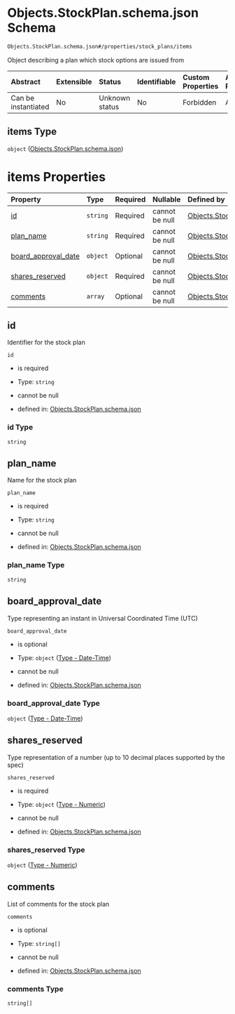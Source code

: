# Objects.StockPlan.schema.json Schema

```txt
Objects.StockPlan.schema.json#/properties/stock_plans/items
```

Object describing a plan which stock options are issued from

| Abstract            | Extensible | Status         | Identifiable | Custom Properties | Additional Properties | Access Restrictions | Defined In                                                               |
| :------------------ | :--------- | :------------- | :----------- | :---------------- | :-------------------- | :------------------ | :----------------------------------------------------------------------- |
| Can be instantiated | No         | Unknown status | No           | Forbidden         | Allowed               | none                | [CapTable.schema.json\*](../CapTable.schema.json "open original schema") |

## items Type

`object` ([Objects.StockPlan.schema.json](captable-properties-captable---objectsstockplanschemajson-array-objectsstockplanschemajson.md))

# items Properties

| Property                                    | Type     | Required | Nullable       | Defined by                                                                                                                          |
| :------------------------------------------ | :------- | :------- | :------------- | :---------------------------------------------------------------------------------------------------------------------------------- |
| [id](#id)                                   | `string` | Required | cannot be null | [Objects.StockPlan.schema.json](stockplan-properties-id.md "Objects.StockPlan.schema.json#/properties/id")                          |
| [plan_name](#plan_name)                     | `string` | Required | cannot be null | [Objects.StockPlan.schema.json](stockplan-properties-plan_name.md "Objects.StockPlan.schema.json#/properties/plan_name")            |
| [board_approval_date](#board_approval_date) | `object` | Optional | cannot be null | [Objects.StockPlan.schema.json](issuer-properties-type---date-time.md "Types.DateTime.schema.json#/properties/board_approval_date") |
| [shares_reserved](#shares_reserved)         | `object` | Required | cannot be null | [Objects.StockPlan.schema.json](stockplan-properties-type---numeric.md "Types.Numeric.schema.json#/properties/shares_reserved")     |
| [comments](#comments)                       | `array`  | Optional | cannot be null | [Objects.StockPlan.schema.json](stockplan-properties-comments.md "Objects.StockPlan.schema.json#/properties/comments")              |

## id

Identifier for the stock plan

`id`

- is required

- Type: `string`

- cannot be null

- defined in: [Objects.StockPlan.schema.json](stockplan-properties-id.md "Objects.StockPlan.schema.json#/properties/id")

### id Type

`string`

## plan_name

Name for the stock plan

`plan_name`

- is required

- Type: `string`

- cannot be null

- defined in: [Objects.StockPlan.schema.json](stockplan-properties-plan_name.md "Objects.StockPlan.schema.json#/properties/plan_name")

### plan_name Type

`string`

## board_approval_date

Type representing an instant in Universal Coordinated Time (UTC)

`board_approval_date`

- is optional

- Type: `object` ([Type - Date-Time](issuer-properties-type---date-time.md))

- cannot be null

- defined in: [Objects.StockPlan.schema.json](issuer-properties-type---date-time.md "Types.DateTime.schema.json#/properties/board_approval_date")

### board_approval_date Type

`object` ([Type - Date-Time](issuer-properties-type---date-time.md))

## shares_reserved

Type representation of a number (up to 10 decimal places supported by the spec)

`shares_reserved`

- is required

- Type: `object` ([Type - Numeric](stockplan-properties-type---numeric.md))

- cannot be null

- defined in: [Objects.StockPlan.schema.json](stockplan-properties-type---numeric.md "Types.Numeric.schema.json#/properties/shares_reserved")

### shares_reserved Type

`object` ([Type - Numeric](stockplan-properties-type---numeric.md))

## comments

List of comments for the stock plan

`comments`

- is optional

- Type: `string[]`

- cannot be null

- defined in: [Objects.StockPlan.schema.json](stockplan-properties-comments.md "Objects.StockPlan.schema.json#/properties/comments")

### comments Type

`string[]`
